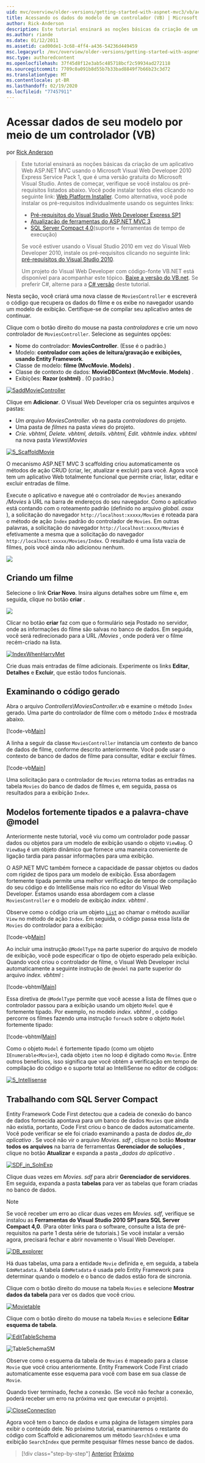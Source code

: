 ```yaml
---
uid: mvc/overview/older-versions/getting-started-with-aspnet-mvc3/vb/accessing-your-models-data-from-a-controller
title: Acessando os dados do modelo de um controlador (VB) | Microsoft Docs
author: Rick-Anderson
description: Este tutorial ensinará as noções básicas da criação de um aplicativo Web ASP.NET MVC usando o Microsoft Visual Web Developer 2010 Express Service Pack 1, que é...
ms.author: riande
ms.date: 01/12/2011
ms.assetid: cad00de1-3c68-4ff4-a436-54236d449459
msc.legacyurl: /mvc/overview/older-versions/getting-started-with-aspnet-mvc3/vb/accessing-your-models-data-from-a-controller
msc.type: authoredcontent
ms.openlocfilehash: 37f45d8f12e3ab5c485718bcf2c59934ad272118
ms.sourcegitcommit: 7709c0a091b8d55b7b33bad8849f7b66b23c3d72
ms.translationtype: MT
ms.contentlocale: pt-BR
ms.lasthandoff: 02/19/2020
ms.locfileid: "77457911"
---
```

# <a name="accessing-your-models-data-from-a-controller-vb"></a>Acessar dados de seu modelo por meio de um controlador (VB)

por [Rick Anderson](https://twitter.com/RickAndMSFT)

> Este tutorial ensinará as noções básicas da criação de um aplicativo Web ASP.NET MVC usando o Microsoft Visual Web Developer 2010 Express Service Pack 1, que é uma versão gratuita do Microsoft Visual Studio. Antes de começar, verifique se você instalou os pré-requisitos listados abaixo. Você pode instalar todos eles clicando no seguinte link: [Web Platform Installer](https://www.microsoft.com/web/gallery/install.aspx?appid=VWD2010SP1Pack). Como alternativa, você pode instalar os pré-requisitos individualmente usando os seguintes links:
> 
> - [Pré-requisitos do Visual Studio Web Developer Express SP1](https://www.microsoft.com/web/gallery/install.aspx?appid=VWD2010SP1Pack)
> - [Atualização de ferramentas do ASP.NET MVC 3](https://www.microsoft.com/web/gallery/install.aspx?appsxml=&amp;appid=MVC3)
> - [SQL Server Compact 4,0](https://www.microsoft.com/web/gallery/install.aspx?appid=SQLCE;SQLCEVSTools_4_0)(suporte + ferramentas de tempo de execução)
> 
> Se você estiver usando o Visual Studio 2010 em vez do Visual Web Developer 2010, instale os pré-requisitos clicando no seguinte link: [pré-requisitos do Visual Studio 2010](https://www.microsoft.com/web/gallery/install.aspx?appsxml=&amp;appid=VS2010SP1Pack).
> 
> Um projeto do Visual Web Developer com código-fonte VB.NET está disponível para acompanhar este tópico. [Baixe a versão do VB.net](https://code.msdn.microsoft.com/Introduction-to-MVC-3-10d1b098). Se preferir C#, alterne para a [ C# versão](../cs/accessing-your-models-data-from-a-controller.md) deste tutorial.

Nesta seção, você criará uma nova classe de `MoviesController` e escreverá o código que recupera os dados do filme e os exibe no navegador usando um modelo de exibição. Certifique-se de compilar seu aplicativo antes de continuar.

Clique com o botão direito do mouse na pasta *controladores* e crie um novo controlador de `MoviesController`. Selecione as seguintes opções:

- Nome do controlador: **MoviesController**. (Esse é o padrão.)
- Modelo: **controlador com ações de leitura/gravação e exibições, usando Entity Framework**.
- Classe de modelo: **filme (MvcMovie. Models)** .
- Classe de contexto de dados: **MovieDBContext (MvcMovie. Models)** .
- Exibições: **Razor (cshtml)** . (O padrão.)

[![5addMovieController](accessing-your-models-data-from-a-controller/_static/image2.png)](accessing-your-models-data-from-a-controller/_static/image1.png)

Clique em **Adicionar**. O Visual Web Developer cria os seguintes arquivos e pastas:

- *Um arquivo MoviesController. vb* na pasta *controladores* do projeto.
- Uma pasta de *filmes* na pasta *views* do projeto.
- *Crie. vbhtml, Delete. vbhtml, details. vbhtml, Edit. vbhtml*e *index. vbhtml* na nova pasta *Views\Movies*

[![5_ScaffoldMovie](accessing-your-models-data-from-a-controller/_static/image4.png)](accessing-your-models-data-from-a-controller/_static/image3.png)

O mecanismo ASP.NET MVC 3 scaffolding criou automaticamente os métodos de ação CRUD (criar, ler, atualizar e excluir) para você. Agora você tem um aplicativo Web totalmente funcional que permite criar, listar, editar e excluir entradas de filme.

Execute o aplicativo e navegue até o controlador de `Movies` anexando */Movies* à URL na barra de endereços do seu navegador. Como o aplicativo está contando com o roteamento padrão (definido no arquivo *global. asax* ), a solicitação do navegador `http://localhost:xxxxx/Movies` é roteada para o método de ação `Index` padrão do controlador de `Movies`. Em outras palavras, a solicitação do navegador `http://localhost:xxxxx/Movies` é efetivamente a mesma que a solicitação do navegador `http://localhost:xxxxx/Movies/Index`. O resultado é uma lista vazia de filmes, pois você ainda não adicionou nenhum.

![](accessing-your-models-data-from-a-controller/_static/image5.png)

## <a name="creating-a-movie"></a>Criando um filme

Selecione o link **Criar Novo**. Insira alguns detalhes sobre um filme e, em seguida, clique no botão **criar** .

![](accessing-your-models-data-from-a-controller/_static/image6.png)

Clicar no botão **criar** faz com que o formulário seja Postado no servidor, onde as informações do filme são salvas no banco de dados. Em seguida, você será redirecionado para a URL */Movies* , onde poderá ver o filme recém-criado na lista.

[![IndexWhenHarryMet](accessing-your-models-data-from-a-controller/_static/image8.png)](accessing-your-models-data-from-a-controller/_static/image7.png)

Crie duas mais entradas de filme adicionais. Experimente os links **Editar**, **Detalhes** e **Excluir**, que estão todos funcionais.

## <a name="examining-the-generated-code"></a>Examinando o código gerado

Abra o arquivo *Controllers\MoviesController.vb* e examine o método `Index` gerado. Uma parte do controlador de filme com o método `Index` é mostrada abaixo.

[!code-vb[Main](accessing-your-models-data-from-a-controller/samples/sample1.vb)]

A linha a seguir da classe `MoviesController` instancia um contexto de banco de dados de filme, conforme descrito anteriormente. Você pode usar o contexto de banco de dados de filme para consultar, editar e excluir filmes.

[!code-vb[Main](accessing-your-models-data-from-a-controller/samples/sample2.vb)]

Uma solicitação para o controlador de `Movies` retorna todas as entradas na tabela `Movies` do banco de dados de filmes e, em seguida, passa os resultados para a exibição `Index`.

## <a name="strongly-typed-models-and-the-model-keyword"></a>Modelos fortemente tipados e a palavra-chave @model

Anteriormente neste tutorial, você viu como um controlador pode passar dados ou objetos para um modelo de exibição usando o objeto `ViewBag`. O `ViewBag` é um objeto dinâmico que fornece uma maneira conveniente de ligação tardia para passar informações para uma exibição.

O ASP.NET MVC também fornece a capacidade de passar objetos ou dados com rigidez de tipos para um modelo de exibição. Essa abordagem fortemente tipada permite uma melhor verificação de tempo de compilação do seu código e do IntelliSense mais rico no editor do Visual Web Developer. Estamos usando essa abordagem com a classe `MoviesController` e o modelo de exibição *index. vbhtml* .

Observe como o código cria um objeto [`List`](https://msdn.microsoft.com/library/6sh2ey19.aspx) ao chamar o método auxiliar `View` no método de ação `Index`. Em seguida, o código passa essa lista de `Movies` do controlador para a exibição:

[!code-vb[Main](accessing-your-models-data-from-a-controller/samples/sample3.vb)]

Ao incluir uma instrução `@ModelType` na parte superior do arquivo de modelo de exibição, você pode especificar o tipo de objeto esperado pela exibição. Quando você criou o controlador de filme, o Visual Web Developer inclui automaticamente a seguinte instrução de `@model` na parte superior do arquivo *index. vbhtml* :

[!code-vbhtml[Main](accessing-your-models-data-from-a-controller/samples/sample4.vbhtml)]

Essa diretiva de `@ModelType` permite que você acesse a lista de filmes que o controlador passou para a exibição usando um objeto `Model` que é fortemente tipado. Por exemplo, no modelo *index. vbhtml* , o código percorre os filmes fazendo uma instrução `foreach` sobre o objeto `Model` fortemente tipado:

[!code-vbhtml[Main](accessing-your-models-data-from-a-controller/samples/sample5.vbhtml)]

Como o objeto `Model` é fortemente tipado (como um objeto `IEnumerable<Movie>`), cada objeto `item` no loop é digitado como `Movie`. Entre outros benefícios, isso significa que você obtém a verificação em tempo de compilação do código e o suporte total ao IntelliSense no editor de códigos:

[![5_Intellisense](accessing-your-models-data-from-a-controller/_static/image10.png)](accessing-your-models-data-from-a-controller/_static/image9.png)

## <a name="working-with-sql-server-compact"></a>Trabalhando com SQL Server Compact

Entity Framework Code First detectou que a cadeia de conexão do banco de dados fornecida apontava para um banco de dados `Movies` que ainda não existia, portanto, Code First criou o banco de dados automaticamente. Você pode verificar se ele foi criado examinando a pasta de *dados de\_do aplicativo* . Se você não vir o arquivo *Movies. sdf* , clique no botão **Mostrar todos os arquivos** na barra de ferramentas **Gerenciador de soluções** , clique no botão **Atualizar** e expanda a pasta *\_dados do aplicativo* .

[![SDF_in_SolnExp](accessing-your-models-data-from-a-controller/_static/image12.png)](accessing-your-models-data-from-a-controller/_static/image11.png)

Clique duas vezes em *Movies. sdf* para abrir **Gerenciador de servidores**. Em seguida, expanda a pasta **tabelas** para ver as tabelas que foram criadas no banco de dados.

> [!NOTE]
> Se você receber um erro ao clicar duas vezes em *Movies. sdf*, verifique se instalou as **Ferramentas do Visual Studio 2010 SP1 para SQL Server Compact 4,0**. (Para obter links para o software, consulte a lista de pré-requisitos na parte 1 desta série de tutoriais.) Se você instalar a versão agora, precisará fechar e abrir novamente o Visual Web Developer.

[![DB_explorer](accessing-your-models-data-from-a-controller/_static/image14.png)](accessing-your-models-data-from-a-controller/_static/image13.png)

Há duas tabelas, uma para a entidade `Movie` definida e, em seguida, a tabela `EdmMetadata`. A tabela `EdmMetadata` é usada pelo Entity Framework para determinar quando o modelo e o banco de dados estão fora de sincronia.

Clique com o botão direito do mouse na tabela `Movies` e selecione **Mostrar dados da tabela** para ver os dados que você criou.

[![Movietable](accessing-your-models-data-from-a-controller/_static/image16.png)](accessing-your-models-data-from-a-controller/_static/image15.png)

Clique com o botão direito do mouse na tabela `Movies` e selecione **Editar esquema de tabela**.

[![EditTableSchema](accessing-your-models-data-from-a-controller/_static/image18.png)](accessing-your-models-data-from-a-controller/_static/image17.png)

![TableSchemaSM](accessing-your-models-data-from-a-controller/_static/image19.png)

Observe como o esquema da tabela de `Movies` é mapeado para a classe `Movie` que você criou anteriormente. Entity Framework Code First criado automaticamente esse esquema para você com base em sua classe de `Movie`.

Quando tiver terminado, feche a conexão. (Se você não fechar a conexão, poderá receber um erro na próxima vez que executar o projeto).

[![CloseConnection](accessing-your-models-data-from-a-controller/_static/image21.png)](accessing-your-models-data-from-a-controller/_static/image20.png)

Agora você tem o banco de dados e uma página de listagem simples para exibir o conteúdo dele. No próximo tutorial, examinaremos o restante do código com Scaffold e adicionaremos um método `SearchIndex` e uma exibição `SearchIndex` que permite pesquisar filmes nesse banco de dados.

> [!div class="step-by-step"]
> [Anterior](adding-a-model.md)
> [Próximo](examining-the-edit-methods-and-edit-view.md)
